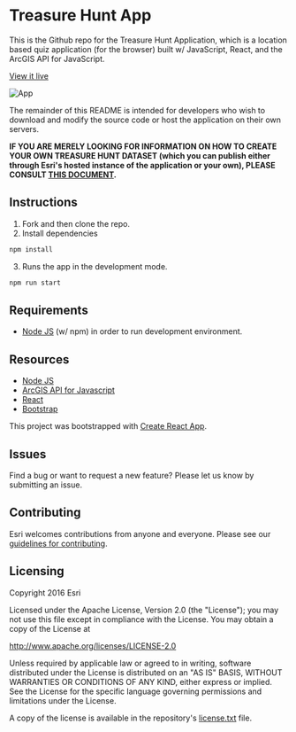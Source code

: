 # Treasure Hunt App

This is the Github repo for the Treasure Hunt Application, which is a location based quiz application (for the browser) built w/ JavaScript, React, and the ArcGIS API for JavaScript.

[View it live](https://treasure-hunt-map.netlify.app/)

![App](https://raw.githubusercontent.com/leebock/treasure-hunt-app/main/public/th-screensave.png)

The remainder of this README is intended for developers who wish to download and modify the source code or host the application on their own servers.  

<strong>IF YOU ARE MERELY LOOKING FOR INFORMATION ON HOW TO CREATE YOUR OWN TREASURE HUNT DATASET (which you can publish either through Esri's hosted instance of the application or your own), PLEASE CONSULT [THIS DOCUMENT](https://docs.google.com/document/d/1OugT0XSNt4jaxMXEA58smUbK5D9u0ZeWdCxfGGBwf_w/).</strong>

## Instructions

1. Fork and then clone the repo. 
2. Install dependencies

```bash
npm install
```

3. Runs the app in the development mode.

```bash
npm run start
```

## Requirements

* [Node JS](https://nodejs.org/) (w/ npm) in order to run development environment.

## Resources

* [Node JS](https://nodejs.org/)
* [ArcGIS API for Javascript](https://developers.arcgis.com/javascript/)
* [React](https://reactjs.org/)
* [Bootstrap](https://getbootstrap.com/)

This project was bootstrapped with [Create React App](https://github.com/facebook/create-react-app).

## Issues

Find a bug or want to request a new feature?  Please let us know by submitting an issue.

## Contributing

Esri welcomes contributions from anyone and everyone. Please see our [guidelines for contributing](https://github.com/esri/contributing).

## Licensing

Copyright 2016 Esri

Licensed under the Apache License, Version 2.0 (the "License");
you may not use this file except in compliance with the License.
You may obtain a copy of the License at

   http://www.apache.org/licenses/LICENSE-2.0

Unless required by applicable law or agreed to in writing, software
distributed under the License is distributed on an "AS IS" BASIS,
WITHOUT WARRANTIES OR CONDITIONS OF ANY KIND, either express or implied.
See the License for the specific language governing permissions and
limitations under the License.

A copy of the license is available in the repository's [license.txt]( https://raw.githubusercontent.com/leebock/treasure-hunt-app/main/license.txt) file.